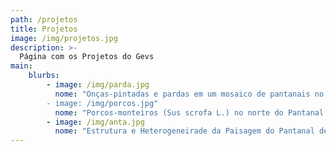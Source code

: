 ```yaml
---
path: /projetos
title: Projetos
image: /img/projetos.jpg
description: >-
  Página com os Projetos do Gevs
main:
    blurbs:
        - image: /img/parda.jpg
          nome: "Onças-pintadas e pardas em um mosaico de pantanais no Mato Grosso: perspectivas a partir da RPPN Sesc pantanal e adjacências (Barão de Melgaço e Poconé, MT)
        - image: /img/porcos.jpg"
          nome: "Porcos-monteiros (Sus scrofa L.) no norte do Pantanal do Mato Grosso: caracterização morfológica e genética, biologia reprodutiva e contexto espacial de uma forma exótica em um mosaico de paisagens em evolução"
        - image: /img/anta.jpg
          nome: "Estrutura e Heterogeneirade da Paisagem do Pantanal de Barão de Melgaço, MT: efeitos sobre a riqueza e densidade de mamíferos ungulados"
---
```

